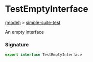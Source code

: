 
# TestEmptyInterface

[(model)](docs/index) &gt; [simple-suite-test](docs/simple-suite-test)

An empty interface

### Signature

```typescript
export interface TestEmptyInterface 
```
